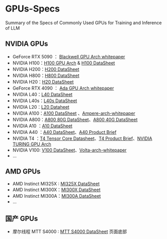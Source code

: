 # GPUs-Specs
Summary of the Specs of Commonly Used GPUs for Training and Inference of LLM

## NVIDIA GPUs

- GeForce RTX 5090 ： [Blackwell GPU Arch whitepaper](https://images.nvidia.com/aem-dam/Solutions/geforce/blackwell/nvidia-rtx-blackwell-gpu-architecture.pdf)
- NVIDIA H100：[H100 GPU Arch](https://resources.nvidia.com/en-us-tensor-core) & [H100 DataSheet](https://resources.nvidia.com/en-us-tensor-core/nvidia-tensor-core-gpu-datasheet)
- NVIDIA H200：[H200 DataSheet](https://nvdam.widen.net/s/nb5zzzsjdf/hpc-datasheet-sc23-h200-datasheet-3002446)
- NVIDIA H800：[H800 DataSheet](https://chaoqing-i.com/upload/20231128/NVIDIA%20H800%20GPU%20Datasheet.pdf)
- NVIDIA H20：[H20 DataSheet](https://viperatech.com/shop/nvidia-hgx-h20/)
- GeForce RTX 4090 ： [Ada GPU Arch whitepaper](https://images.nvidia.com/aem-dam/Solutions/geforce/ada/nvidia-ada-gpu-architecture.pdf)
- NVIDIA L40：[L40 DataSheet](https://images.nvidia.com/content/Solutions/data-center/vgpu-L40-datasheet.pdf)
- NVIDIA L40s：[L40s DataSheet](https://resources.nvidia.com/en-us-l40s/l40s-datasheet-28413)
- NVIDIA L20：[L20 Dataheet](https://static.mianbaoban-assets.eet-china.com/xinyu-images/MBXY-CR-1efc7def3de60793150e7d0547fa5484.png)
- NVIDIA A100：[A100 DataSheet](https://www.nvidia.com/content/dam/en-zz/Solutions/Data-Center/a100/pdf/nvidia-a100-datasheet-nvidia-us-2188504-web.pdf) 、[Ampere-arch-whitepaper](https://images.nvidia.com/aem-dam/en-zz/Solutions/data-center/nvidia-ampere-architecture-whitepaper.pdf)
- NVIDIA A800：[A800 80G DataSheet](https://deepbaytech.com/images/nvidia-a800-datasheet-nvidia-a4-2521686-zhCN.pdf)、[A800 40G DataSheet](https://www.nvidia.com/content/dam/en-zz/Solutions/design-visualization/a800/proviz-a800-40gb-datasheet-nvidia-2819988-r5-web.pdf)
- NVIDIA A10 ：[A10 DataSheet](https://www.nvidia.com/content/dam/en-zz/Solutions/Data-Center/a10/pdf/a10-datasheet.pdf)
- NVIDIA A40 ：[A40 DataSheet](https://images.nvidia.cn/content/Solutions/data-center/a40/nvidia-a40-datasheet.pdf)、[A40 Product Brief](https://www.nvidia.com/content/dam/en-zz/Solutions/Data-Center/a40/NVIDIA%20A40%20Product%20Brief.pdf)
- NVIDIA T4 ：[T4 Tensor Core Datasheet](https://resources.nvidia.com/en-us-t4/t4-tensor-core-data-sheet?lb-mode=overlay&lb-width=100&lb-height=100)、[T4 Product Brief](https://www.nvidia.com/content/dam/en-zz/Solutions/Data-Center/tesla-t4/t4-tensor-core-product-brief.pdf)、[NVIDIA TURING GPU Arch](https://images.nvidia.cn/aem-dam/Solutions/design-visualization/technologies/turing-architecture/NVIDIA-Turing-Architecture-Whitepaper.pdf?ncid=no-ncid)
- NVIDIA V100: [V100 DataSheet](https://images.nvidia.com/content/technologies/volta/pdf/volta-v100-datasheet-update-us-1165301-r5.pdf)、[Volta-arch-whitepaper](https://images.nvidia.com/content/volta-architecture/pdf/volta-architecture-whitepaper.pdf)
- …

## AMD GPUs

- AMD Instinct MI325X :  [MI325X DataSheet](https://www.amd.com/content/dam/amd/en/documents/instinct-tech-docs/product-briefs/instinct-mi325x-datasheet.pdf)
- AMD Instinct MI300X：[MI300X DataSheet](https://www.amd.com/content/dam/amd/en/documents/instinct-tech-docs/data-sheets/amd-instinct-mi300x-data-sheet.pdf)
- AMD Instinct MI300A：[MI300A DataSheet](https://www.amd.com/content/dam/amd/en/documents/instinct-tech-docs/data-sheets/amd-instinct-mi300a-data-sheet.pdf)
- …

## 国产 GPUs

- 摩尔线程 MTT S4000 : [MTT S4000 DataSheet](https://en.mthreads.com/product/S4000) 页面底部
